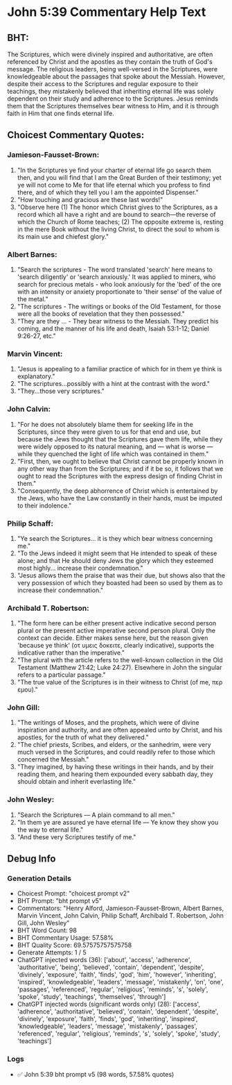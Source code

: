 # John 5:39 Commentary Help Text

## BHT:
The Scriptures, which were divinely inspired and authoritative, are often referenced by Christ and the apostles as they contain the truth of God's message. The religious leaders, being well-versed in the Scriptures, were knowledgeable about the passages that spoke about the Messiah. However, despite their access to the Scriptures and regular exposure to their teachings, they mistakenly believed that inheriting eternal life was solely dependent on their study and adherence to the Scriptures. Jesus reminds them that the Scriptures themselves bear witness to Him, and it is through faith in Him that one finds eternal life.

## Choicest Commentary Quotes:
### Jamieson-Fausset-Brown:
1. "In the Scriptures ye find your charter of eternal life go search them then, and you will find that I am the Great Burden of their testimony; yet ye will not come to Me for that life eternal which you profess to find there, and of which they tell you I am the appointed Dispenser."
2. "How touching and gracious are these last words!"
3. "Observe here (1) The honor which Christ gives to the Scriptures, as a record which all have a right and are bound to search—the reverse of which the Church of Rome teaches; (2) The opposite extreme is, resting in the mere Book without the living Christ, to direct the soul to whom is its main use and chiefest glory."

### Albert Barnes:
1. "Search the scriptures - The word translated 'search' here means to 'search diligently' or 'search anxiously.' It was applied to miners, who search for precious metals - who look anxiously for the 'bed' of the ore with an intensity or anxiety proportionate to 'their sense' of the value of the metal."
2. "The scriptures - The writings or books of the Old Testament, for those were all the books of revelation that they then possessed."
3. "They are they ... - They bear witness to the Messiah. They predict his coming, and the manner of his life and death, Isaiah 53:1-12; Daniel 9:26-27, etc."

### Marvin Vincent:
1. "Jesus is appealing to a familiar practice of which for in them ye think is explanatory." 
2. "The scriptures...possibly with a hint at the contrast with the word."
3. "They...those very scriptures."

### John Calvin:
1. "For he does not absolutely blame them for seeking life in the Scriptures, since they were given to us for that end and use, but because the Jews thought that the Scriptures gave them life, while they were widely opposed to its natural meaning, and — what is worse — while they quenched the light of life which was contained in them."
2. "First, then, we ought to believe that Christ cannot be properly known in any other way than from the Scriptures; and if it be so, it follows that we ought to read the Scriptures with the express design of finding Christ in them."
3. "Consequently, the deep abhorrence of Christ which is entertained by the Jews, who have the Law constantly in their hands, must be imputed to their indolence."

### Philip Schaff:
1. "Ye search the Scriptures... it is they which bear witness concerning me." 
2. "To the Jews indeed it might seem that He intended to speak of these alone; and that He should deny Jews the glory which they esteemed most highly... increase their condemnation."
3. "Jesus allows them the praise that was their due, but shows also that the very possession of which they boasted had been so used by them as to increase their condemnation."

### Archibald T. Robertson:
1. "The form here can be either present active indicative second person plural or the present active imperative second person plural. Only the context can decide. Either makes sense here, but the reason given 'because ye think' (οτ υμεις δοκειτε, clearly indicative), supports the indicative rather than the imperative."
2. "The plural with the article refers to the well-known collection in the Old Testament (Matthew 21:42; Luke 24:27). Elsewhere in John the singular refers to a particular passage."
3. "The true value of the Scriptures is in their witness to Christ (of me, περ εμου)."

### John Gill:
1. "The writings of Moses, and the prophets, which were of divine inspiration and authority, and are often appealed unto by Christ, and his apostles, for the truth of what they delivered."
2. "The chief priests, Scribes, and elders, or the sanhedrim, were very much versed in the Scriptures, and could readily refer to those which concerned the Messiah."
3. "They imagined, by having these writings in their hands, and by their reading them, and hearing them expounded every sabbath day, they should obtain and inherit everlasting life."

### John Wesley:
1. "Search the Scriptures — A plain command to all men."
2. "In them ye are assured ye have eternal life — Ye know they show you the way to eternal life."
3. "And these very Scriptures testify of me."


## Debug Info
### Generation Details
- Choicest Prompt: "choicest prompt v2"
- BHT Prompt: "bht prompt v5"
- Commentators: "Henry Alford, Jamieson-Fausset-Brown, Albert Barnes, Marvin Vincent, John Calvin, Philip Schaff, Archibald T. Robertson, John Gill, John Wesley"
- BHT Word Count: 98
- BHT Commentary Usage: 57.58%
- BHT Quality Score: 69.57575757575758
- Generate Attempts: 1 / 5
- ChatGPT injected words (36):
	['about', 'access', 'adherence', 'authoritative', 'being', 'believed', 'contain', 'dependent', 'despite', 'divinely', 'exposure', 'faith', 'finds', 'god', 'him', 'however', 'inheriting', 'inspired', 'knowledgeable', 'leaders', 'message', 'mistakenly', 'on', 'one', 'passages', 'referenced', 'regular', 'religious', 'reminds', 's', 'solely', 'spoke', 'study', 'teachings', 'themselves', 'through']
- ChatGPT injected words (significant words only) (28):
	['access', 'adherence', 'authoritative', 'believed', 'contain', 'dependent', 'despite', 'divinely', 'exposure', 'faith', 'finds', 'god', 'inheriting', 'inspired', 'knowledgeable', 'leaders', 'message', 'mistakenly', 'passages', 'referenced', 'regular', 'religious', 'reminds', 's', 'solely', 'spoke', 'study', 'teachings']

### Logs
- ✅ John 5:39 bht prompt v5 (98 words, 57.58% quotes)